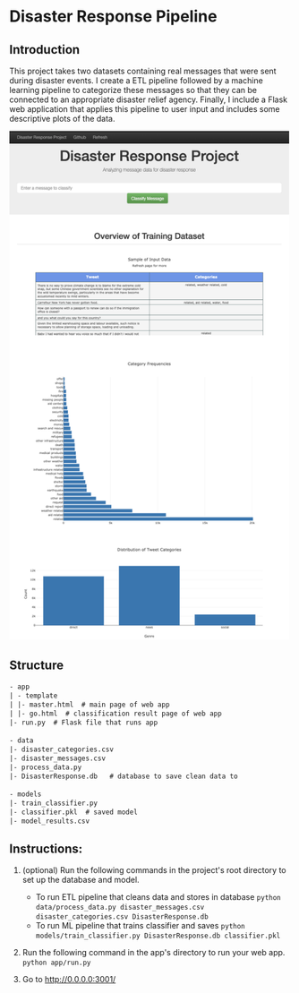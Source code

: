 # Disaster Response Pipeline

## Introduction
This project takes two datasets containing real messages that were sent during disaster events. I create a ETL pipeline followed by a machine learning pipeline to categorize these messages so that they can be connected to an appropriate disaster relief agency. Finally, I include a Flask web application that applies this pipeline to user input and includes some descriptive plots of the data. 

<img src="https://github.com/alanjeffares/data-science-nanodegree/blob/master/disaster-response-pipeline/app_screenshot.png"  width="500">

## Structure 
```
- app
| - template
| |- master.html  # main page of web app
| |- go.html  # classification result page of web app
|- run.py  # Flask file that runs app

- data
|- disaster_categories.csv  
|- disaster_messages.csv  
|- process_data.py
|- DisasterResponse.db   # database to save clean data to

- models
|- train_classifier.py
|- classifier.pkl  # saved model 
|- model_results.csv
```

## Instructions:
1. (optional) Run the following commands in the project's root directory to set up the database and model.

    - To run ETL pipeline that cleans data and stores in database
        `python data/process_data.py disaster_messages.csv disaster_categories.csv DisasterResponse.db`
    - To run ML pipeline that trains classifier and saves
        `python models/train_classifier.py DisasterResponse.db classifier.pkl`

2. Run the following command in the app's directory to run your web app.
    `python app/run.py`

3. Go to http://0.0.0.0:3001/
